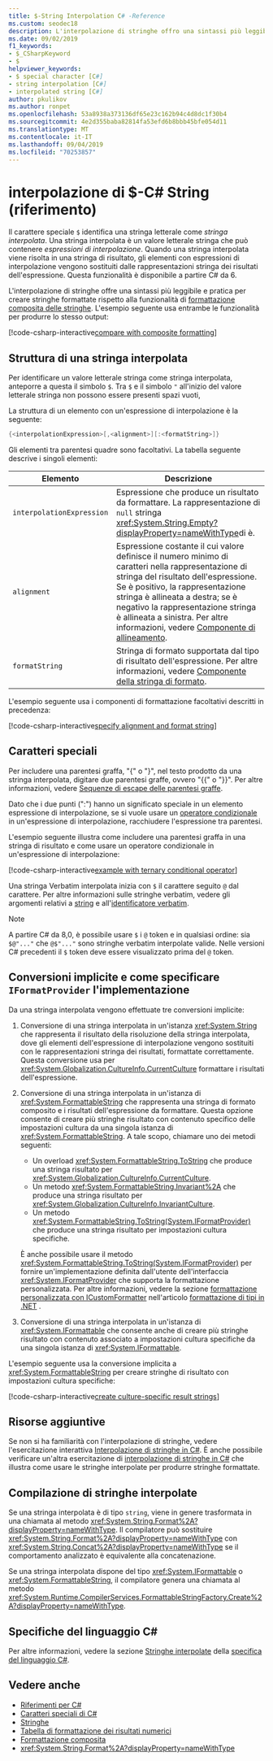 ```yaml
---
title: $-String Interpolation C# -Reference
ms.custom: seodec18
description: L'interpolazione di stringhe offro una sintassi più leggibile e pratica per la formattazione dell'output di tipo stringa rispetto alla formattazione composita tradizionale.
ms.date: 09/02/2019
f1_keywords:
- $_CSharpKeyword
- $
helpviewer_keywords:
- $ special character [C#]
- string interpolation [C#]
- interpolated string [C#]
author: pkulikov
ms.author: ronpet
ms.openlocfilehash: 53a8938a373136df65e23c162b94c4d8dc1f30b4
ms.sourcegitcommit: 4e2d355baba82814fa53efd6b8bbb45bfe054d11
ms.translationtype: MT
ms.contentlocale: it-IT
ms.lasthandoff: 09/04/2019
ms.locfileid: "70253857"
---
```

# <a name="---string-interpolation-c-reference"></a>interpolazione di $-C# String (riferimento)

Il carattere speciale `$` identifica una stringa letterale come *stringa interpolata*. Una stringa interpolata è un valore letterale stringa che può contenere *espressioni di interpolazione*. Quando una stringa interpolata viene risolta in una stringa di risultato, gli elementi con espressioni di interpolazione vengono sostituiti dalle rappresentazioni stringa dei risultati dell'espressione. Questa funzionalità è disponibile a partire C# da 6.

L'interpolazione di stringhe offre una sintassi più leggibile e pratica per creare stringhe formattate rispetto alla funzionalità di [formattazione composita delle stringhe](../../../standard/base-types/composite-formatting.md). L'esempio seguente usa entrambe le funzionalità per produrre lo stesso output:

[!code-csharp-interactive[compare with composite formatting](~/samples/snippets/csharp/language-reference/tokens/string-interpolation.cs#1)]

## <a name="structure-of-an-interpolated-string"></a>Struttura di una stringa interpolata

Per identificare un valore letterale stringa come stringa interpolata, anteporre a questa il simbolo `$`. Tra `$` e il simbolo `"` all'inizio del valore letterale stringa non possono essere presenti spazi vuoti,

La struttura di un elemento con un'espressione di interpolazione è la seguente:

```csharp
{<interpolationExpression>[,<alignment>][:<formatString>]}
```

Gli elementi tra parentesi quadre sono facoltativi. La tabella seguente descrive i singoli elementi:

|Elemento|Descrizione|
|-------------|-----------------|
|`interpolationExpression`|Espressione che produce un risultato da formattare. La rappresentazione di `null` stringa <xref:System.String.Empty?displayProperty=nameWithType>di è.|
|`alignment`|Espressione costante il cui valore definisce il numero minimo di caratteri nella rappresentazione di stringa del risultato dell'espressione. Se è positivo, la rappresentazione stringa è allineata a destra; se è negativo la rappresentazione stringa è allineata a sinistra. Per altre informazioni, vedere [Componente di allineamento](../../../standard/base-types/composite-formatting.md#alignment-component).|
|`formatString`|Stringa di formato supportata dal tipo di risultato dell'espressione. Per altre informazioni, vedere [Componente della stringa di formato](../../../standard/base-types/composite-formatting.md#format-string-component).|

L'esempio seguente usa i componenti di formattazione facoltativi descritti in precedenza:

[!code-csharp-interactive[specify alignment and format string](~/samples/snippets/csharp/language-reference/tokens/string-interpolation.cs#2)]

## <a name="special-characters"></a>Caratteri speciali

Per includere una parentesi graffa, "{" o "}", nel testo prodotto da una stringa interpolata, digitare due parentesi graffe, ovvero "{{" o "}}". Per altre informazioni, vedere [Sequenze di escape delle parentesi graffe](../../../standard/base-types/composite-formatting.md#escaping-braces).

Dato che i due punti (":") hanno un significato speciale in un elemento espressione di interpolazione, se si vuole usare un [operatore condizionale](../operators/conditional-operator.md) in un'espressione di interpolazione, racchiudere l'espressione tra parentesi.

L'esempio seguente illustra come includere una parentesi graffa in una stringa di risultato e come usare un operatore condizionale in un'espressione di interpolazione:

[!code-csharp-interactive[example with ternary conditional operator](~/samples/snippets/csharp/language-reference/tokens/string-interpolation.cs#3)]

Una stringa Verbatim interpolata inizia con `$` il carattere seguito `@` dal carattere. Per altre informazioni sulle stringhe verbatim, vedere gli argomenti relativi a [string](../keywords/string.md) e all'[identificatore verbatim](verbatim.md).

> [!NOTE]
> A partire C# da 8,0, è possibile usare `$` i `@` token e in qualsiasi ordine: sia `$@"..."` che `@$"..."` sono stringhe verbatim interpolate valide. Nelle versioni C# precedenti il `$` token deve essere visualizzato prima del `@` token.

## <a name="implicit-conversions-and-how-to-specify-iformatprovider-implementation"></a>Conversioni implicite e come specificare `IFormatProvider` l'implementazione

Da una stringa interpolata vengono effettuate tre conversioni implicite:

1. Conversione di una stringa interpolata in un'istanza <xref:System.String> che rappresenta il risultato della risoluzione della stringa interpolata, dove gli elementi dell'espressione di interpolazione vengono sostituiti con le rappresentazioni stringa dei risultati, formattate correttamente. Questa conversione usa per <xref:System.Globalization.CultureInfo.CurrentCulture> formattare i risultati dell'espressione.

1. Conversione di una stringa interpolata in un'istanza di <xref:System.FormattableString> che rappresenta una stringa di formato composito e i risultati dell'espressione da formattare. Questa opzione consente di creare più stringhe risultato con contenuto specifico delle impostazioni cultura da una singola istanza di <xref:System.FormattableString>. A tale scopo, chiamare uno dei metodi seguenti:

      - Un overload <xref:System.FormattableString.ToString> che produce una stringa risultato per <xref:System.Globalization.CultureInfo.CurrentCulture>.
      - Un metodo <xref:System.FormattableString.Invariant%2A> che produce una stringa risultato per <xref:System.Globalization.CultureInfo.InvariantCulture>.
      - Un metodo <xref:System.FormattableString.ToString(System.IFormatProvider)> che produce una stringa risultato per impostazioni cultura specifiche.

    È anche possibile usare il metodo <xref:System.FormattableString.ToString(System.IFormatProvider)> per fornire un'implementazione definita dall'utente dell'interfaccia <xref:System.IFormatProvider> che supporta la formattazione personalizzata. Per altre informazioni, vedere la sezione [formattazione personalizzata con ICustomFormatter](../../../standard/base-types/formatting-types.md#custom-formatting-with-icustomformatter) nell'articolo [formattazione di tipi in .NET](../../../standard/base-types/formatting-types.md) .

1. Conversione di una stringa interpolata in un'istanza di <xref:System.IFormattable> che consente anche di creare più stringhe risultato con contenuto associato a impostazioni cultura specifiche da una singola istanza di <xref:System.IFormattable>.

L'esempio seguente usa la conversione implicita a <xref:System.FormattableString> per creare stringhe di risultato con impostazioni cultura specifiche:

[!code-csharp-interactive[create culture-specific result strings](~/samples/snippets/csharp/language-reference/tokens/string-interpolation.cs#4)]

## <a name="additional-resources"></a>Risorse aggiuntive

Se non si ha familiarità con l'interpolazione di stringhe, vedere l'esercitazione interattiva [Interpolazione di stringhe in C#](../../tutorials/exploration/interpolated-strings.yml). È anche possibile verificare un'altra esercitazione di [interpolazione di stringhe in C#](../../tutorials/string-interpolation.md) che illustra come usare le stringhe interpolate per produrre stringhe formattate.

## <a name="compilation-of-interpolated-strings"></a>Compilazione di stringhe interpolate

Se una stringa interpolata è di tipo `string`, viene in genere trasformata in una chiamata al metodo <xref:System.String.Format%2A?displayProperty=nameWithType>. Il compilatore può sostituire <xref:System.String.Format%2A?displayProperty=nameWithType> con <xref:System.String.Concat%2A?displayProperty=nameWithType> se il comportamento analizzato è equivalente alla concatenazione.

Se una stringa interpolata dispone del tipo <xref:System.IFormattable> o <xref:System.FormattableString>, il compilatore genera una chiamata al metodo <xref:System.Runtime.CompilerServices.FormattableStringFactory.Create%2A?displayProperty=nameWithType>.

## <a name="c-language-specification"></a>Specifiche del linguaggio C#

Per altre informazioni, vedere la sezione [Stringhe interpolate](~/_csharplang/spec/expressions.md#interpolated-strings) della [specifica del linguaggio C#](~/_csharplang/spec/introduction.md).

## <a name="see-also"></a>Vedere anche

- [Riferimenti per C#](../index.md)
- [Caratteri speciali di C#](index.md)
- [Stringhe](../../programming-guide/strings/index.md)
- [Tabella di formattazione dei risultati numerici](../keywords/formatting-numeric-results-table.md)
- [Formattazione composita](../../../standard/base-types/composite-formatting.md)
- <xref:System.String.Format%2A?displayProperty=nameWithType>
